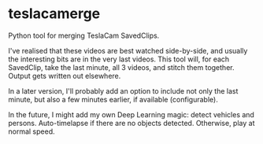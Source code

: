 teslacamerge
============
Python tool for merging TeslaCam SavedClips.

I've realised that these videos are best watched side-by-side, and usually the interesting bits are in the very last videos. This tool will, for each SavedClip, take the last minute, all 3 videos, and stitch them together. Output gets written out elsewhere.

In a later version, I'll probably add an option to include not only the last minute, but also a few minutes earlier, if available (configurable).

In the future, I might add my own Deep Learning magic: detect vehicles and persons. Auto-timelapse if there are no objects detected. Otherwise, play at normal speed.
